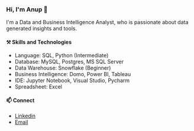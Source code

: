 
### Hi, I'm Anup 👋

I'm a Data and Business Intelligence Analyst, who is passionate about data generated insights and tools.

#### ⚒️ Skills and Technologies

- Language: SQL, Python (Intermediate)		
- Database: MySQL, Postgres, MS SQL Server
- Data Warehouse: Snowflake (Beginner)
- Business Intelligence: Domo, Power BI, Tableau
- IDE: Jupyter Notebook, Visual Studio, Pycharm
- Spreadsheet: Excel

#### 📫 Connect 

- [Linkedin](https://www.linkedin.com/in/anup-meshram/)
- <a href="mailto:anuponwork@gmail.com">Email</a>






